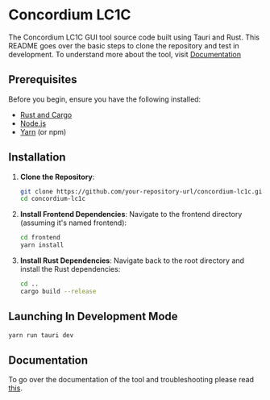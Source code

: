 # Concordium LC1C

The Concordium LC1C GUI tool source code built using Tauri and Rust. This README goes over the basic steps to clone the repository and test in development. To understand more about the tool, visit [Documentation](https://github.com/Concordium/concordium-local-chain/blob/main/DOCUMENTATION.md)

## Prerequisites

Before you begin, ensure you have the following installed:

- [Rust and Cargo](https://rustup.rs/)
- [Node.js](https://nodejs.org/)
- [Yarn](https://yarnpkg.com/) (or npm)

## Installation

1. **Clone the Repository**:

   ```bash
   git clone https://github.com/your-repository-url/concordium-lc1c.git
   cd concordium-lc1c
   ```

2. **Install Frontend Dependencies**:
Navigate to the frontend directory (assuming it's named frontend):
    ```bash
    cd frontend
    yarn install
    ````

3. **Install Rust Dependencies**:
Navigate back to the root directory and install the Rust dependencies:
    ```bash
    cd ..
    cargo build --release
    ```

## Launching In Development Mode
```bash
yarn run tauri dev
```

## Documentation
To go over the documentation of the tool and troubleshooting please read [this](https://github.com/Concordium/concordium-local-chain/blob/main/DOCUMENTATION.md).

